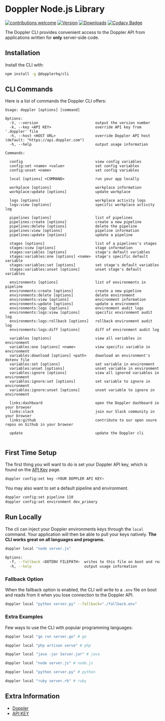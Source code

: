 # Doppler Node.js Library

[![contributions welcome](https://img.shields.io/badge/contributions-welcome-brightgreen.svg?style=flat)](https://github.com/DopplerHQ/cli)
[![Version](https://img.shields.io/npm/v/doppler-cli.svg)](https://www.npmjs.org/package/doppler-cli)
[![Downloads](https://img.shields.io/npm/dm/doppler-cli.svg)](https://www.npmjs.com/package/doppler-cli)
[![Codacy Badge](https://api.codacy.com/project/badge/Grade/fe58518fd26a49aaaf218a6d6838e5af)](https://www.codacy.com/app/Doppler/cli?utm_source=github.com&amp;utm_medium=referral&amp;utm_content=DopplerHQ/cli&amp;utm_campaign=Badge_Grade)

The Doppler CLI provides convenient access to the Doppler API from
applications written for **only** server-side code.

## Installation

Install the CLI with:

``` bash
npm install -g @dopplerhq/cli
```

## CLI Commands

Here is a list of commands the Doppler CLI offers:

``` text
Usage: doppler [options] [command]

Options:
  -V, --version                          output the version number
  -k, --key <API KEY>                    override API key from '.doppler' file
  -h, --host <HOST URL>                  override Doppler API host (default: "https://api.doppler.com")
  -h, --help                             output usage information

Commands:
  
  config                                 view config variables
  config:set <name> <value>              set config variables
  config:unset <name>                    set config variables
  
  local [options] <COMMAND>              run your app locally
  
  workplace [options]                    workplace information
  workplace:update [options]             update workplace
  
  logs [options]                         workplace activity logs
  logs:view [options]                    specific workplace activity log
  
  pipelines [options]                    list of pipelines
  pipelines:create [options]             create a new pipeline
  pipelines:delete [options]             delete the pipeline
  pipelines:view [options]               pipeline information
  pipelines:update [options]             update a pipeline
  
  stages [options]                       list of a pipelines's stages
  stages:view [options]                  stage information
  stages:variables [options]             stage's default variables
  stages:variables:one [options] <name>  stage's specific default variable
  stages:variables:set [options]         set stage's default variables
  stages:variables:unset [options]       unset stage's default variables
  
  environments [options]                 list of environments in pipeline
  environments:create [options]          create a new pipeline
  environments:delete [options]          delete environment
  environments:view [options]            environment information
  environments:update [options]          update a environment
  environments:logs [options]            environment audit logs
  environments:logs:view [options]       specific environment audit log
  environments:logs:rollback [options]   rollback environment audit log
  environments:logs:diff [options]       diff of environment audit log
  
  variables [options]                    view all variables in environment
  variables:one [options] <name>         view specific variable in environment
  variables:download [options] <path>    download an environment's dotenv file
  variables:set [options]                set variable in environment
  variables:unset [options]              unset variable in environment
  variables:ignore [options]             view all ignored variables in environment
  variables:ignore:set [options]         set variable to ignore in environment
  variables:ignore:unset [options]       unset variable to ignore in environment
  
  links:dashboard                        open the Doppler dashboard in your browser
  links:slack                            join our Slack community in your browser
  links:github                           contribute to our open soure repos on Github in your browser
  
  update                                 update the Doppler cli
  

```


## First Time Setup

The first thing you will want to do is set your Doppler API key, which is found on the [API Key](https://doppler.com/workplace/api_key) page.

``` bash
doppler config:set key <YOUR DOPPLER API KEY>
```

You may also want to set a default pipeline and environment.

``` bash
doppler config:set pipeline 110
doppler config:set environment dev_primary
```

## Run Locally

The cli can inject your Doppler environments keys through the `local` command. Your
application will then be able to pull your keys natively. **The CLI works great on all
languages and programs.**

``` bash
doppler local "node server.js"

Options:
  -f, --fallback <DOTENV FILEPATH>  writes to this file on boot and reads from it when you lose connection to the Doppler API.
  -h, --help                        output usage information
``` 

### Fallback Option
When the fallback option is enabled, the CLI will write to a `.env` file on boot and reads from it when you lose connection to the Doppler API.

``` bash
doppler local "python server.py" --fallback="./fallback.env"
```

### Extra Examples
Few ways to use the CLI with popular programming languages:

``` bash
doppler local "go run server.go" # go

doppler local "php artisan serve" # php

doppler local "java -jar Server.jar" # java

doppler local "node server.js" # node.js

doppler local "python server.py" # python

doppler local "ruby server.rb" # ruby
```

## Extra Information

- [Doppler](https://doppler.com)
- [API KEY](https://doppler.com/workplace/api_key)

